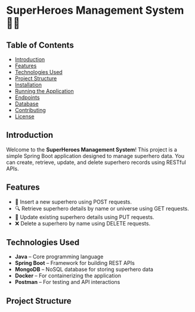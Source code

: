 # SuperHeroes Management System 🦸‍♂️

## Table of Contents
- [Introduction](#introduction)
- [Features](#features)
- [Technologies Used](#technologies-used)
- [Project Structure](#project-structure)
- [Installation](#installation)
- [Running the Application](#running-the-application)
- [Endpoints](#endpoints)
- [Database](#database)
- [Contributing](#contributing)
- [License](#license)

## Introduction
Welcome to the **SuperHeroes Management System**! This project is a simple Spring Boot application designed to manage superhero data. You can create, retrieve, update, and delete superhero records using RESTful APIs.

## Features
- 🌟 Insert a new superhero using POST requests.
- 🔍 Retrieve superhero details by name or universe using GET requests.
- 🔄 Update existing superhero details using PUT requests.
- ❌ Delete a superhero by name using DELETE requests.

## Technologies Used
- **Java** – Core programming language
- **Spring Boot** – Framework for building REST APIs
- **MongoDB** – NoSQL database for storing superhero data
- **Docker** – For containerizing the application
- **Postman** – For testing and API interactions

## Project Structure
